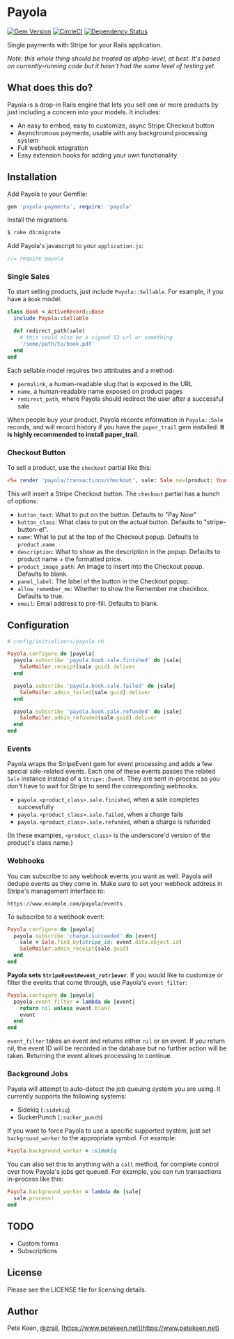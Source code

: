# Payola

[![Gem Version](https://badge.fury.io/rb/payola-payments.svg)](http://badge.fury.io/rb/payola-payments) [![CircleCI](https://circleci.com/gh/peterkeen/payola.svg?style=shield)](https://circleci.com/gh/peterkeen/payola) [![Dependency Status](https://gemnasium.com/peterkeen/payola.svg)](https://gemnasium.com/peterkeen/payola)

Single payments with Stripe for your Rails application.

*Note: this whole thing should be treated as alpha-level, at best. It's based on currently-running code but it hasn't had the same level of testing yet.*

## What does this do?

Payola is a drop-in Rails engine that lets you sell one or more products by just including a concern into your models. It includes:

* An easy to embed, easy to customize, async Stripe Checkout button
* Asynchronous payments, usable with any background processing system
* Full webhook integration
* Easy extension hooks for adding your own functionality

## Installation

Add Payola to your Gemfile:

```ruby
gem 'payola-payments', require: 'payola'
```

Install the migrations:

```bash
$ rake db:migrate
```

Add Payola's javascript to your `application.js`:

```javascript
//= require payola
```

### Single Sales

To start selling products, just include `Payola::Sellable`. For example, if you have a `Book` model:

```ruby
class Book < ActiveRecord::Base
  include Payola::Sellable

  def redirect_path(sale)
    # this could also be a signed S3 url or something
    '/some/path/to/book.pdf'
  end
end
```

Each sellable model requires two attributes and a method:

* `permalink`, a human-readable slug that is exposed in the URL
* `name`, a human-readable name exposed on product pages
* `redirect_path`, where Payola should redirect the user after a successful sale

When people buy your product, Payola records information in `Payola::Sale` records, and will record history if you have the `paper_trail` gem installed. **It is highly recommended to install paper_trail**.

### Checkout Button

To sell a product, use the `checkout` partial like this:

```rhtml
<%= render 'payola/transactions/checkout', sale: Sale.new(product: YourProductClass.first) %>
```

This will insert a Stripe Checkout button. The `checkout` partial has a bunch of options:

* `button_text`: What to put on the button. Defaults to "Pay Now"
* `button_class`: What class to put on the actual button. Defaults to "stripe-button-el".
* `name`: What to put at the top of the Checkout popup. Defaults to `product.name`.
* `description`: What to show as the description in the popup. Defaults to product name + the formatted price.
* `product_image_path`: An image to insert into the Checkout popup. Defaults to blank.
* `panel_label`: The label of the button in the Checkout popup.
* `allow_remember_me`: Whether to show the Remember me checkbox. Defaults to true.
* `email`: Email address to pre-fill. Defaults to blank.

## Configuration

```ruby
# config/initializers/payola.rb

Payola.configure do |payola|
  payola.subscribe 'payola.book.sale.finished' do |sale|
    SaleMailer.receipt(sale.guid).deliver
  end

  payola.subscribe 'payola.book.sale.failed' do |sale|
    SaleMailer.admin_failed(sale.guid).deliver
  end

  payola.subscribe 'payola.book.sale.refunded' do |sale|
    SaleMailer.admin_refunded(sale.guid).deliver
  end
end
```

### Events

Payola wraps the StripeEvent gem for event processing and adds a few special sale-related events. Each one of these events passes the related `Sale` instance instead of a `Stripe::Event`. They are sent in-process so you don't have to wait for Stripe to send the corresponding webhooks.

* `payola.<product_class>.sale.finished`, when a sale completes successfully
* `payola.<product_class>.sale.failed`, when a charge fails
* `payola.<product_class>.sale.refunded`, when a charge is refunded

(In these examples, `<product_class>` is the underscore'd version of the product's class name.)

### Webhooks

You can subscribe to any webhook events you want as well. Payola will dedupe events as they come in. Make sure to set your webhook address in Stripe's management interface to:

`https://www.example.com/payola/events`

To subscribe to a webhook event:

```ruby
Payola.configure do |payola|
  payola.subscribe 'charge.succeeded' do |event|
    sale = Sale.find_by(stripe_id: event.data.object.id)
    SaleMailer.admin_receipt(sale.guid)
  end
end
```

**Payola sets `StripeEvent#event_retriever`**. If you would like to customize or filter the events that come through, use Payola's `event_filter`:

```ruby
Payola.configure do |payola|
  payola.event_filter = lambda do |event|
    return nil unless event.blah?
    event
  end
end
```

`event_filter` takes an event and returns either `nil` or an event. If you return nil, the event ID will be recorded in the database but no further action will be taken. Returning the event allows processing to continue.

### Background Jobs

Payola will attempt to auto-detect the job queuing system you are using. It currently supports the following systems:

* Sidekiq (`:sidekiq`)
* SuckerPunch (`:sucker_punch`)

If you want to force Payola to use a specific supported system, just set `background_worker` to the appropriate symbol. For example:

```ruby
Payola.background_worker = :sidekiq
```

You can also set this to anything with a `call` method, for complete control over how Payola's jobs get queued. For example, you can run transactions in-process like this:

```ruby
Payola.background_worker = lambda do |sale|
  sale.process!
end
```

## TODO

* Custom forms
* Subscriptions

## License

Please see the LICENSE file for licensing details.

## Author

Pete Keen, [@zrail](https://twitter.com/zrail), [https://www.petekeen.net](https://www.petekeen.net)


